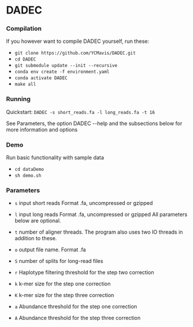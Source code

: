 # DADEC

### Compilation
If you however want to compile DADEC yourself, run these:

- `git clone https://github.com/YCMavis/DADEC.git`
- `cd DADEC`
- `git submodule update --init --recursive`
- `conda env create -f environment.yaml`
- `conda activate DADEC`
- `make all`

### Running

Quickstart: `DADEC -s short_reads.fa -l long_reads.fa -t 16`

See Parameters, the option DADEC --help and the subsections below for more information and options

### Demo

Run basic functionality with sample data

- `cd dataDemo`
- `sh demo.sh`

### Parameters
- `s` input short reads Format .fa, uncompressed or gzipped
- `l` input long reads Format .fa, uncompressed or gzipped
All parameters below are optional.

- `t` number of aligner threads. The program also uses two IO threads in addition to these.
- `o` output file name. Format .fa
- `S` number of splits for long-read files
- `r` Haplotype filtering threshold for the step two correction
- `k` k-mer size for the step one correction
- `K` k-mer size for the step three correction
- `a` Abundance threshold for the step one correction
- `A` Abundance threshold for the step three correction